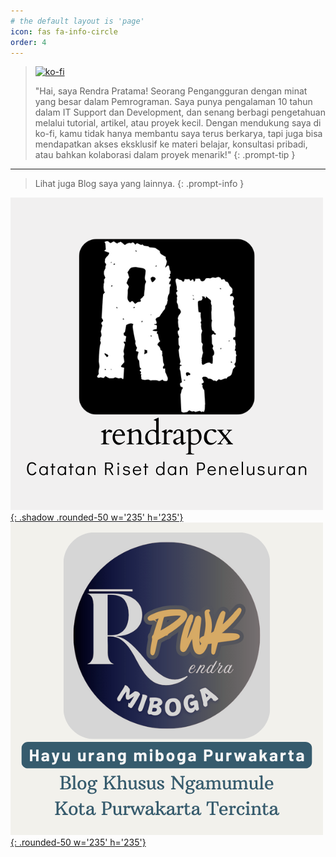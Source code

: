 ```yaml
---
# the default layout is 'page'
icon: fas fa-info-circle
order: 4
---
```


> [![ko-fi](https://ko-fi.com/img/githubbutton_sm.svg)](https://ko-fi.com/K3K1151ATI)
> 
> "Hai, saya Rendra Pratama! Seorang Pengangguran dengan minat yang besar dalam Pemrograman. Saya punya pengalaman 10 tahun dalam IT Support dan Development, dan senang berbagi pengetahuan melalui tutorial, artikel, atau proyek kecil. 
> Dengan mendukung saya di ko-fi, kamu tidak hanya membantu saya terus berkarya, tapi juga bisa mendapatkan akses eksklusif ke materi belajar, konsultasi pribadi, atau bahkan kolaborasi dalam proyek menarik!"
{: .prompt-tip }

---

> Lihat juga Blog saya yang lainnya.
{: .prompt-info }



[![rendrapck](/assets/img/1.png){: .shadow .rounded-50 w='235' h='235'}](https://rendrapcx.github.io) [![rendrapwk](/assets/img/2.png){: .rounded-50 w='235' h='235'}](https://rendrapwk.github.io)



